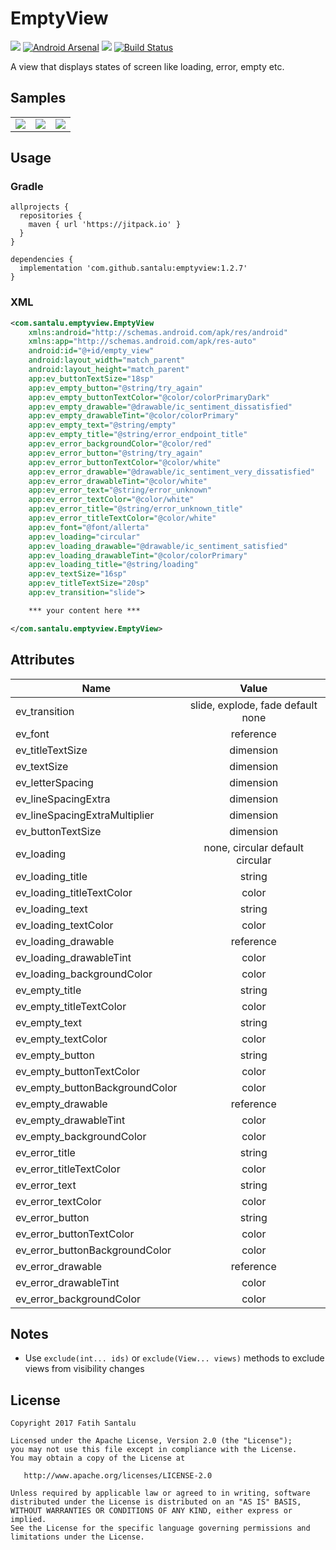 # EmptyView

[![](https://jitpack.io/v/santalu/emptyview.svg)](https://jitpack.io/#santalu/emptyview) [![Android Arsenal](https://img.shields.io/badge/Android%20Arsenal-EmptyView-brightgreen.svg?style=flat)](https://android-arsenal.com/details/1/6039) [![](https://img.shields.io/badge/AndroidWeekly-%23270-blue.svg)](http://androidweekly.net/issues/issue-270) [![Build Status](https://travis-ci.org/santalu/emptyview.svg?branch=master)](https://travis-ci.org/santalu/emptyview)

A view that displays states of screen like loading, error, empty etc.

## Samples

<table >
  <tr>
    <td align="left"><img src="https://github.com/santalu/emptyview/blob/master/screens/loading.png"/></td>
    <td align="right"><img src="https://github.com/santalu/emptyview/blob/master/screens/error.png"/></td>
     <td align="left"><img src="https://github.com/santalu/emptyview/blob/master/screens/empty.png"/></td>
  </tr>
</table>

## Usage

### Gradle
```
allprojects {
  repositories {
    maven { url 'https://jitpack.io' }
  }
}
```
```
dependencies {
  implementation 'com.github.santalu:emptyview:1.2.7'
}
```

### XML
```xml
<com.santalu.emptyview.EmptyView
    xmlns:android="http://schemas.android.com/apk/res/android"
    xmlns:app="http://schemas.android.com/apk/res-auto"
    android:id="@+id/empty_view"
    android:layout_width="match_parent"
    android:layout_height="match_parent"
    app:ev_buttonTextSize="18sp"
    app:ev_empty_button="@string/try_again"
    app:ev_empty_buttonTextColor="@color/colorPrimaryDark"
    app:ev_empty_drawable="@drawable/ic_sentiment_dissatisfied"
    app:ev_empty_drawableTint="@color/colorPrimary"
    app:ev_empty_text="@string/empty"
    app:ev_empty_title="@string/error_endpoint_title"
    app:ev_error_backgroundColor="@color/red"
    app:ev_error_button="@string/try_again"
    app:ev_error_buttonTextColor="@color/white"
    app:ev_error_drawable="@drawable/ic_sentiment_very_dissatisfied"
    app:ev_error_drawableTint="@color/white"
    app:ev_error_text="@string/error_unknown"
    app:ev_error_textColor="@color/white"
    app:ev_error_title="@string/error_unknown_title"
    app:ev_error_titleTextColor="@color/white"
    app:ev_font="@font/allerta"
    app:ev_loading="circular"
    app:ev_loading_drawable="@drawable/ic_sentiment_satisfied"
    app:ev_loading_drawableTint="@color/colorPrimary"
    app:ev_loading_title="@string/loading"
    app:ev_textSize="16sp"
    app:ev_titleTextSize="20sp"
    app:ev_transition="slide">

    *** your content here ***

</com.santalu.emptyview.EmptyView>
```

## Attributes

| Name        |  Value  |
| ------------- |:-------------:|
| ev_transition | slide, explode, fade default none |
| ev_font | reference |
| ev_titleTextSize | dimension |
| ev_textSize | dimension |
| ev_letterSpacing | dimension |
| ev_lineSpacingExtra | dimension |
| ev_lineSpacingExtraMultiplier | dimension |
| ev_buttonTextSize | dimension |
| ev_loading | none, circular default circular |
| ev_loading_title | string |
| ev_loading_titleTextColor | color |
| ev_loading_text | string |
| ev_loading_textColor | color |
| ev_loading_drawable | reference |
| ev_loading_drawableTint | color |
| ev_loading_backgroundColor | color |
| ev_empty_title | string |
| ev_empty_titleTextColor | color |
| ev_empty_text | string |
| ev_empty_textColor | color |
| ev_empty_button | string |
| ev_empty_buttonTextColor | color |
| ev_empty_buttonBackgroundColor | color |
| ev_empty_drawable | reference |
| ev_empty_drawableTint | color |
| ev_empty_backgroundColor | color |
| ev_error_title | string |
| ev_error_titleTextColor | color |
| ev_error_text | string |
| ev_error_textColor | color |
| ev_error_button | string |
| ev_error_buttonTextColor | color |
| ev_error_buttonBackgroundColor | color |
| ev_error_drawable | reference |
| ev_error_drawableTint | color |
| ev_error_backgroundColor | color |

## Notes

* Use `exclude(int... ids)` or `exclude(View... views)` methods to exclude views from visibility changes

## License
```
Copyright 2017 Fatih Santalu

Licensed under the Apache License, Version 2.0 (the "License");
you may not use this file except in compliance with the License.
You may obtain a copy of the License at

   http://www.apache.org/licenses/LICENSE-2.0

Unless required by applicable law or agreed to in writing, software
distributed under the License is distributed on an "AS IS" BASIS,
WITHOUT WARRANTIES OR CONDITIONS OF ANY KIND, either express or implied.
See the License for the specific language governing permissions and
limitations under the License.
```
